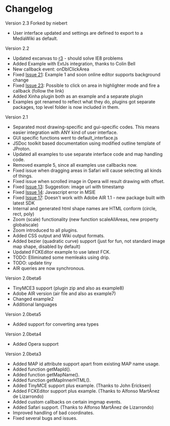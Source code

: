 # Changelog #
Version 2.3 Forked by niebert
  * User interface updated and settings are defined to export to a MediaWiki as default.

Version 2.2
  * Updated excanvas to [r3](https://code.google.com/p/imgmap/source/detail?r=3) - should solve IE8 problems
  * Added Example with ExtJs integration, thanks to Colin Bell
  * New callback event: onDblClickArea
  * Fixed [Issue 21](https://code.google.com/p/imgmap/issues/detail?id=21): Example 1 and soon online editor supports background change
  * Fixed [Issue 23](https://code.google.com/p/imgmap/issues/detail?id=23): Possible to click on area in highlighter mode and fire a callback (follow the link)
  * Added Xinha plugin both as an example and a separate plugin
  * Examples got renamed to reflect what they do, plugins got separate packages, top level folder is now included in them.

Version 2.1
  * Separated most drawing-specific and gui-specific codes. This means easier integration with ANY kind of user interface.
  * GUI specific functions went to default\_interface.js
  * JSDoc toolkit based documentation using modified outline template of JProton.
  * Updated all examples to use separate interface code and map handling code.
  * Removed example 5, since all examples use callbacks now.
  * Fixed issue when dragging areas in Safari will cause selecting all kinds of things.
  * Fixed issue when scrolled image in Opera will result drawing with offset.
  * Fixed [Issue 13](https://code.google.com/p/imgmap/issues/detail?id=13): Suggestion: image url with timestamp
  * Fixed [Issue 14](https://code.google.com/p/imgmap/issues/detail?id=14): Javascript error in MSIE
  * Fixed [Issue 17](https://code.google.com/p/imgmap/issues/detail?id=17): Doesn't work with Adobe AIR 1.1 - new package built with latest SDK
  * Internal and generated html shape names are HTML conform (circle, rect, poly)
  * Zoom (scale) functionality (new function scaleAllAreas, new property globalscale)
  * Zoom introduced to all plugins.
  * Added CSS output and Wiki output formats.
  * Added bezier (quadratic curve) support (just for fun, not standard image map shape, disabled by default)
  * Updated FCKEditor example to use latest FCK.
  * TODO: Elliminated some memleaks using drip.
  * TODO: update tiny
  * AIR queries are now synchronous.

Version 2.0beta6
  * TinyMCE3 support (plugin zip and also as example8)
  * Adobe AIR version (air file and also as example7)
  * Changed example2
  * Additional languages

Version 2.0beta5
  * Added support for converting area types

Version 2.0beta4
  * Added Opera support

Version 2.0beta3
  * Added MAP id attribute support apart from existing MAP name usage.
  * Added function getMapId().
  * Added function getMapName().
  * Added function getMapInnerHTML().
  * Added TinyMCE support plus example. (Thanks to John Ericksen)
  * Added FCKEditor support plus example. (Thanks to Alfonso MartÃ­nez de Lizarrondo)
  * Added custom callbacks on certain imgmap events.
  * Added Safari support. (Thanks to Alfonso MartÃ­nez de Lizarrondo)
  * Improved handling of bad coordinates.
  * Fixed several bugs and issues.
